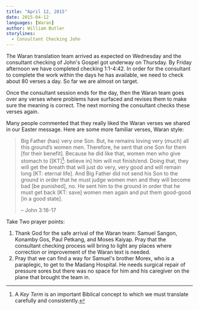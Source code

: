 ```yaml
---
title: "April 12, 2015"
date: 2015-04-12
languages: [Waran]
author: William Butler
storylines:
  - Consultant Checking John
---
```


The Waran translation team arrived as expected on Wednesday and the consultant checking of John's Gospel got underway
on Thursday. By Friday afternoon we have completed checking 1:1-4:42. In order for the consultant to complete the work
within the days he has available, we need to check about 80 verses a day. So far we are almost on target.

Once the consultant session ends for the day, then the Waran team goes over any verses where problems have surfaced and
revises them to make sure the meaning is correct. The next morning the consultant checks these verses again.

Many people commented that they really liked the Waran verses we shared in our Easter message. Here are some more
familiar verses, Waran style:

> Big Father (has) very one Son. But, he remains loving very (much) all this ground’s women men. Therefore, he sent
> that one Son for them [for their benefit]. Because he did like that, women men who give stomach to [[KT][^1]: believe
> in] him will not finish/end. Doing that, they will get the breath that will just do very, very good and will remain
> long [KT: eternal life]. And Big Father did not send his Son to the ground in order that he must judge women men and
> they will become bad [be punished], no. He sent him to the ground in order that he must get back [KT: save] women men
> again and put them good-good [in a good state].
>
> – John 3:16-17

[^1]: A *Key Term* is an important Biblical concept to which we must translate carefully and consistently.

Take Two prayer points:
1. Thank God for the safe arrival of the Waran team: Samuel Sangon, Konamby Gos, Paul Petkang, and Moses Kaiyap. Pray that the consultant checking process will bring to light any places where correction or improvement of the Waran text is needed.
2. Pray that we can find a way for Samuel's brother Morex, who is a paraplegic, to get to the Madang Hospital. He needs surgical repair of pressure sores but there was no space for him and his caregiver on the plane that brought the team in.
